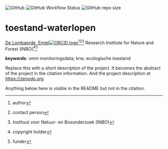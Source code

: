 <!-- badges: start -->
![GitHub](https://img.shields.io/github/license/inbo/toestand-waterlopen)
![GitHub Workflow Status](https://img.shields.io/github/actions/workflow/status/inbo/toestand-waterlopen/check-project)
![GitHub repo size](https://img.shields.io/github/repo-size/inbo/toestand-waterlopen)
<!-- badges: end -->

# toestand-waterlopen

[De Lombaerde, Emiel![ORCID logo](https://info.orcid.org/wp-content/uploads/2019/11/orcid_16x16.png)](https://orcid.org/0000-0002-0050-2735)[^aut][^cre][^inbo.be]
Research Institute for Nature and Forest (INBO)[^cph][^fnd]

[^cph]: copyright holder
[^fnd]: funder
[^aut]: author
[^cre]: contact person
[^inbo.be]: Instituut voor Natuur- en Bosonderzoek (INBO)

**keywords**: vmm monitoringsdata; krw; ecologische toestand

<!-- community: inbo -->

<!-- description: start -->
Replace this with a short description of the project.
It becomes the abstract of the project in the citation information.
And the project description at https://zenodo.org
<!-- description: end -->

Anything below here is visible in the README but not in the citation.
